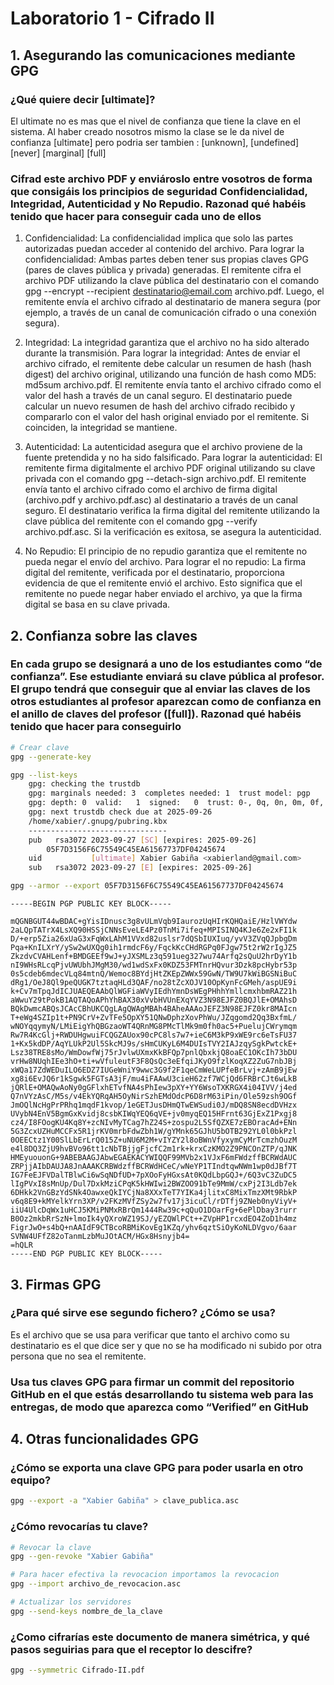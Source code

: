 # Laboratorio 1 - Cifrado II

## 1. Asegurando las comunicaciones mediante GPG

### ¿Qué quiere decir [ultimate]?

El ultimate no es mas que el nivel de confianza que tiene la clave en el sistema. Al haber creado nosotros mismo la clase se le da nivel de confianza [ultimate] pero podria ser tambien : [unknown], [undefined] [never] [marginal] [full]

### Cifrad este archivo PDF y enviároslo entre vosotros de forma que consigáis los principios de seguridad Confidencialidad, Integridad, Autenticidad y No Repudio. Razonad qué habéis tenido que hacer para conseguir cada uno de ellos

1. Confidencialidad:
La confidencialidad implica que solo las partes autorizadas puedan acceder al contenido del archivo. Para lograr la confidencialidad:
Ambas partes deben tener sus propias claves GPG (pares de claves pública y privada) generadas.
El remitente cifra el archivo PDF utilizando la clave pública del destinatario con el comando gpg --encrypt --recipient destinatario@email.com archivo.pdf.
Luego, el remitente envía el archivo cifrado al destinatario de manera segura (por ejemplo, a través de un canal de comunicación cifrado o una conexión segura).

2. Integridad:
La integridad garantiza que el archivo no ha sido alterado durante la transmisión. Para lograr la integridad:
Antes de enviar el archivo cifrado, el remitente debe calcular un resumen de hash (hash digest) del archivo original, utilizando una función de hash como MD5: md5sum archivo.pdf.
El remitente envía tanto el archivo cifrado como el valor del hash a través de un canal seguro.
El destinatario puede calcular un nuevo resumen de hash del archivo cifrado recibido y compararlo con el valor del hash original enviado por el remitente. Si coinciden, la integridad se mantiene.

3. Autenticidad:
La autenticidad asegura que el archivo proviene de la fuente pretendida y no ha sido falsificado. Para lograr la autenticidad:
El remitente firma digitalmente el archivo PDF original utilizando su clave privada con el comando gpg --detach-sign archivo.pdf.
El remitente envía tanto el archivo cifrado como el archivo de firma digital (archivo.pdf y archivo.pdf.asc) al destinatario a través de un canal seguro.
El destinatario verifica la firma digital del remitente utilizando la clave pública del remitente con el comando gpg --verify archivo.pdf.asc. Si la verificación es exitosa, se asegura la autenticidad.

4. No Repudio:
El principio de no repudio garantiza que el remitente no pueda negar el envío del archivo. Para lograr el no repudio:
La firma digital del remitente, verificada por el destinatario, proporciona evidencia de que el remitente envió el archivo.
Esto significa que el remitente no puede negar haber enviado el archivo, ya que la firma digital se basa en su clave privada.

## 2. Confianza sobre las claves

### En cada grupo se designará a uno de los estudiantes como “de confianza”. Ese estudiante enviará su clave pública al profesor. El grupo tendrá que conseguir que al enviar las claves de los otros estudiantes al profesor aparezcan como de confianza en el anillo de claves del profesor ([full]). Razonad qué habéis tenido que hacer para conseguirlo

```bash
# Crear clave
gpg --generate-key

gpg --list-keys
    gpg: checking the trustdb
    gpg: marginals needed: 3  completes needed: 1  trust model: pgp
    gpg: depth: 0  valid:   1  signed:   0  trust: 0-, 0q, 0n, 0m, 0f, 1u
    gpg: next trustdb check due at 2025-09-26
    /home/xabier/.gnupg/pubring.kbx
    -------------------------------
    pub   rsa3072 2023-09-27 [SC] [expires: 2025-09-26]
        05F7D3156F6C75549C45EA61567737DF04245674
    uid           [ultimate] Xabier Gabiña <xabierland@gmail.com>
    sub   rsa3072 2023-09-27 [E] [expires: 2025-09-26]

gpg --armor --export 05F7D3156F6C75549C45EA61567737DF04245674
```

```
-----BEGIN PGP PUBLIC KEY BLOCK-----

mQGNBGUT44wBDAC+gYisIDnusc3g8vULmVqb9IaurozUqHIrKQHQaiE/HzlVWYdw
2aLQpTATrX4LsXQ90HSSjCNNsEveLE4Pz0TnMi7ifeq+MPISINQ4KJe6Ze2xFI1k
D/+erp5Zia26xUaG3xFqWxLAhM1VVxd82uslsr7dQSbIUXIuq/yvV3ZVqQJpbgDm
Pqa+KnILXrY/ySw2wUXQg0ih1rmdcF6y/FqckKcCHdRGPq0FJgw75t2rW2rIgJZ5
ZkzdvCVAHLenf+BMDGEEf9wJ+yJXSMLz3q591ueg327wu74Arfq2sQuU2hrDyY1b
nI9WHsRLcqPjvUWUbhJMgM30/wd1wdSxFx0KDZ53FMTnrHQvur3Dzk8pcHybr53p
0s5cdeb6mdecVLq84mtnQ/Wemoc8BYdjHtZKEpZWWx59GwN/TW9U7kWiBGSNiBuC
dRg1/OeJ8Ql9peQUGK7tztaqHLd3QAF/no28tZcXOJV10OpKynFcGMeh/aspUE9i
k+Cv7mTpqJdICJUAEQEAAbQlWGFiaWVyIEdhYmnDsWEgPHhhYmllcmxhbmRAZ21h
aWwuY29tPokB1AQTAQoAPhYhBAX30xVvbHVUnEXqYVZ3N98EJFZ0BQJlE+OMAhsD
BQkDwmcABQsJCAcCBhUKCQgLAgQWAgMBAh4BAheAAAoJEFZ3N98EJFZ0kr8MAIcn
T+eWg4SZIp1t+PN9CrV+ZvTFe5OpXY51QNwDphzXovPhWu/JZqgomd2Qq3BxfmL/
wNOYqqymyN/LMiEigYhQBGzaoWT4QRnMG8PMcTlMk9m0fh0ac5+PuelujCWrymqm
Rw7R4KcGlj+RWDUHgwuiFCQGZAUox90cPC8ls7w7+ieC6M3kP9xWE9rc6eTsFU37
1+Kx5kdDP/AqYLUkP2Ul5SkcMJ9s/sHmCUKyL6M4DUIsTVY2IAJzqySgkPwtckE+
Lsz38TRE8sMo/WmDowfWj75rJvlwUXmxKkBFQp7pnlQbxkjQ8oaEC1OKcIh73bDU
vrHw8NUqhIEe3hO+ti+wVfuleutF3F8QsQc3eEfqiJKyO9fzlKoqXZ2ZuG7nbJBj
xWQa17ZdWEDuILO6EDZ7IUGeWniY9wwc3G9f2F1qeCmWeLUPfeBrLvj+zAmB9jEw
xg8i6EvJQ6r1kSgwk5FGTsA3jF/mu4iFAAwU3cieH62zf7WCjQd6FRBrCJt6wLkB
jQRlE+OMAQwAoNy0gGFlxhETvfNA4sPhIew3pXY+YY6WsoTXKRGX4i04IVV/j4ed
Q7nVYzAsC/M5s/v4EkYQRqAH5OyNirSzhEMdOdcP6D8rM63iPin/Ole59zsh9OGf
JmOQlNcHgPrPRhq1mqdF1kvop/1eGETJusDHmQTwEWSudi0J/mDQ8SN8ecdDVHzx
UVybN4EnV5BgmGxKvidj8csbKIWqYEQ6qVE+jv0myqEQ15HFrnt63GjExZ1Pxgj8
cz4/I8FOogKU4Kq8Y+zcNIvMyTCag7hZ24S+zospu2L5SfQZXE7zEBOracAd+ENn
5G3ZcxUZHuMCCFx5R1jrKV0mrbFdwZbh1W/gYMnk65GJhU5bOTB292YL0l0bkPzl
0OEECtz1Y00SlLbErLrQ015Z+uNU6M2M+vIYZY2l8oBWnVfyxymCyMrTcmzhOuzM
e4l8DQ3ZjU9hvBVo96tt1cNbTBjjgFjcfC2m1rk+krxCzKMO2Z9PNCOnZTP/qJNK
HMEyuouonG+9ABEBAAGJAbwEGAEKACYWIQQF99MVb2x1VJxF6mFWdzffBCRWdAUC
ZRPjjAIbDAUJA8JnAAAKCRBWdzffBCRWdHCeC/wNeYP1TIndtqwNWm1wp0dJBf7T
IG7FeEJFVDalTBlwCi6wSqNDfUD+7pXOoFyHGxsAt0KQdLbpGQJ+/6Q3vC3ZuDC5
lIgPVxI8sMnUp/Dul7DxkMziCPqK5kHWIwi2BWZOO91bTe9MmW/cxPj2I3Ldb7ek
6DHkk2VnGBzYdSNk4OawxeQkIYCjNa8XXxTeT7YIKa4jlitxC8MixTmzXMt9RbkP
v6q8E9+kMYelkYrn3XP/v2FKzMVfZSy2w7fv17j3icuCl/rDTfj9ZNeb0nyViyV+
iiU4UlcDqWx1uHCJ5KMiPNMxRBrQm1444Rw39c+qQuO1DOarFg+6ePlDbay3rurr
B0Oz2mkbRrSzN+lmoIk4yQXroWZ19SJ/yEZQWlPCt++ZVpHP1rcxdEO4ZoD1h4mz
FigrJwO+s4bQ+nAAIdF9CTBcoRBMiKovEg1KZq/yhv6qztSiOyKoNLDVgvo/6aar
SVNW4UFfZ82oTanmLzbMuJOtACM/HGx8Hsnyjb4=
=hQLR
-----END PGP PUBLIC KEY BLOCK-----
```

## 3. Firmas GPG

### ¿Para qué sirve ese segundo fichero? ¿Cómo se usa?

Es el archivo que se usa para verificar que tanto el archivo como su destinatario es el que dice ser y que no se ha modificado ni subido por otra persona que no sea el remitente.

### Usa tus claves GPG para firmar un commit del repositorio GitHub en el que estás desarrollando tu sistema web para las entregas, de modo que aparezca como “Verified” en GitHub


## 4. Otras funcionalidades GPG

### ¿Cómo se exporta una clave GPG para poder usarla en otro equipo?

```bash
gpg --export -a "Xabier Gabiña" > clave_publica.asc
```

### ¿Cómo revocarías tu clave?

```bash
# Revocar la clave
gpg --gen-revoke "Xabier Gabiña"

# Para hacer efectiva la revocacion importamos la revocacion
gpg --import archivo_de_revocacion.asc

# Actualizar los servidores
gpg --send-keys nombre_de_la_clave
```

### ¿Como cifrarías este documento de manera simétrica, y qué pasos seguirias para que el receptor lo descifre?

```bash
gpg --symmetric Cifrado-II.pdf
```
